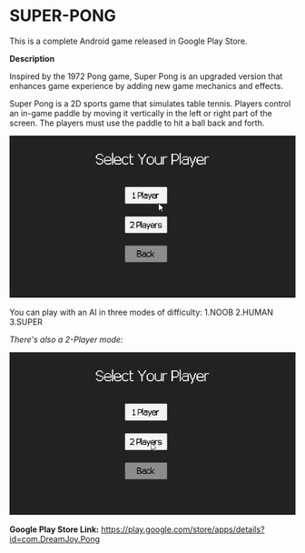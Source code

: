 # SUPER-PONG

This is a complete Android game released in Google Play Store.

**Description**

Inspired by the 1972 Pong game, Super Pong is an upgraded version that enhances game experience by adding new game mechanics and effects.

Super Pong is a 2D sports game that simulates table tennis. 
Players control an in-game paddle by moving it vertically in the left or right part of the screen. 
The players must use the paddle to hit a ball back and forth.

![overview](gif/superpong_github.gif)

You can play with an AI in three modes of difficulty:
1.NOOB
2.HUMAN
3.SUPER

*There's also a 2-Player mode:*

![2player-mode](gif/superpong2p_github.gif)

**Google Play Store Link:**
https://play.google.com/store/apps/details?id=com.DreamJoy.Pong
